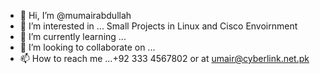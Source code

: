 - 👋 Hi, I’m @mumairabdullah
- 👀 I’m interested in ... Small Projects in Linux and Cisco Envoirnment 
- 🌱 I’m currently learning ...
- 💞️ I’m looking to collaborate on ...
- 📫 How to reach me ...+92 333 4567802 or at umair@cyberlink.net.pk  

<!---
mumairabdullah/mumairabdullah is a ✨ special ✨ repository because its `README.md` (this file) appears on your GitHub profile.
You can click the Preview link to take a look at your changes.
--->
